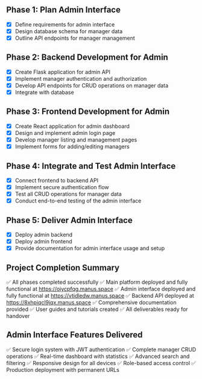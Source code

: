 ## Phase 1: Plan Admin Interface
- [x] Define requirements for admin interface
- [x] Design database schema for manager data
- [x] Outline API endpoints for manager management

## Phase 2: Backend Development for Admin
- [x] Create Flask application for admin API
- [x] Implement manager authentication and authorization
- [x] Develop API endpoints for CRUD operations on manager data
- [x] Integrate with database

## Phase 3: Frontend Development for Admin
- [x] Create React application for admin dashboard
- [x] Design and implement admin login page
- [x] Develop manager listing and management pages
- [x] Implement forms for adding/editing managers

## Phase 4: Integrate and Test Admin Interface
- [x] Connect frontend to backend API
- [x] Implement secure authentication flow
- [x] Test all CRUD operations for manager data
- [x] Conduct end-to-end testing of the admin interface

## Phase 5: Deliver Admin Interface
- [x] Deploy admin backend
- [x] Deploy admin frontend
- [x] Provide documentation for admin interface usage and setup

## Project Completion Summary
✅ All phases completed successfully
✅ Main platform deployed and fully functional at https://oiycpfqg.manus.space
✅ Admin interface deployed and fully functional at https://vtidledw.manus.space
✅ Backend API deployed at https://8xhpiqcl9jqx.manus.space
✅ Comprehensive documentation provided
✅ User guides and tutorials created
✅ All deliverables ready for handover

## Admin Interface Features Delivered
✅ Secure login system with JWT authentication
✅ Complete manager CRUD operations
✅ Real-time dashboard with statistics
✅ Advanced search and filtering
✅ Responsive design for all devices
✅ Role-based access control
✅ Production deployment with permanent URLs

